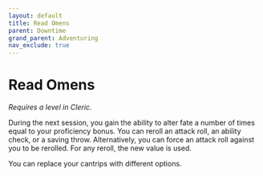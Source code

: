 ```yaml
---
layout: default
title: Read Omens
parent: Downtime
grand_parent: Adventuring
nav_exclude: true
---
```


# Read Omens

*Requires a level in Cleric.* 

During the next session, you gain the ability to alter fate a number of times equal to your proficiency bonus. You can reroll an attack roll, an ability check, or a saving throw. Alternatively, you can force an attack roll against you to be rerolled. For any reroll, the new value is used.

You can replace your cantrips with different options.